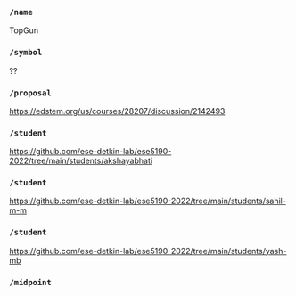 ### `/name`
TopGun
### `/symbol`
??
### `/proposal`
https://edstem.org/us/courses/28207/discussion/2142493
### `/student`
https://github.com/ese-detkin-lab/ese5190-2022/tree/main/students/akshayabhati
### `/student`
https://github.com/ese-detkin-lab/ese5190-2022/tree/main/students/sahil-m-m
### `/student`
https://github.com/ese-detkin-lab/ese5190-2022/tree/main/students/yash-mb
### `/midpoint`
